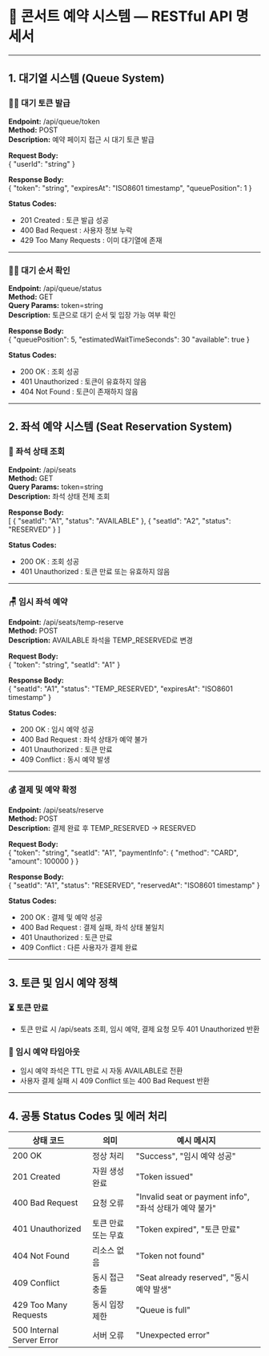 # 🎯 콘서트 예약 시스템 — RESTful API 명세서

---

## 1. 대기열 시스템 (Queue System)

### 🧍‍♂️ 대기 토큰 발급
**Endpoint:** /api/queue/token  
**Method:** POST  
**Description:** 예약 페이지 접근 시 대기 토큰 발급

**Request Body:**  
{
"userId": "string"
}

**Response Body:**  
{
"token": "string",
"expiresAt": "ISO8601 timestamp",
"queuePosition": 1
}

**Status Codes:**
- 201 Created : 토큰 발급 성공
- 400 Bad Request : 사용자 정보 누락
- 429 Too Many Requests : 이미 대기열에 존재

---

### 🧍‍♀️ 대기 순서 확인
**Endpoint:** /api/queue/status  
**Method:** GET  
**Query Params:** token=string  
**Description:** 토큰으로 대기 순서 및 입장 가능 여부 확인

**Response Body:**  
{
"queuePosition": 5,
"estimatedWaitTimeSeconds": 30
"available": true
}

**Status Codes:**
- 200 OK : 조회 성공
- 401 Unauthorized : 토큰이 유효하지 않음
- 404 Not Found : 토큰이 존재하지 않음

---

## 2. 좌석 예약 시스템 (Seat Reservation System)

### 🎫 좌석 상태 조회
**Endpoint:** /api/seats  
**Method:** GET  
**Query Params:** token=string  
**Description:** 좌석 상태 전체 조회

**Response Body:**  
[
{
"seatId": "A1",
"status": "AVAILABLE"
},
{
"seatId": "A2",
"status": "RESERVED"
}
]

**Status Codes:**
- 200 OK : 조회 성공
- 401 Unauthorized : 토큰 만료 또는 유효하지 않음

---

### 🪑 임시 좌석 예약
**Endpoint:** /api/seats/temp-reserve  
**Method:** POST  
**Description:** AVAILABLE 좌석을 TEMP_RESERVED로 변경

**Request Body:**  
{
"token": "string",
"seatId": "A1"
}

**Response Body:**  
{
"seatId": "A1",
"status": "TEMP_RESERVED",
"expiresAt": "ISO8601 timestamp"
}

**Status Codes:**
- 200 OK : 임시 예약 성공
- 400 Bad Request : 좌석 상태가 예약 불가
- 401 Unauthorized : 토큰 만료
- 409 Conflict : 동시 예약 발생

---

### 💰 결제 및 예약 확정
**Endpoint:** /api/seats/reserve  
**Method:** POST  
**Description:** 결제 완료 후 TEMP_RESERVED → RESERVED

**Request Body:**  
{
"token": "string",
"seatId": "A1",
"paymentInfo": {
"method": "CARD",
"amount": 100000
}
}

**Response Body:**  
{
"seatId": "A1",
"status": "RESERVED",
"reservedAt": "ISO8601 timestamp"
}

**Status Codes:**
- 200 OK : 결제 및 예약 성공
- 400 Bad Request : 결제 실패, 좌석 상태 불일치
- 401 Unauthorized : 토큰 만료
- 409 Conflict : 다른 사용자가 결제 완료

---

## 3. 토큰 및 임시 예약 정책

### ⏳ 토큰 만료
- 토큰 만료 시 /api/seats 조회, 임시 예약, 결제 요청 모두 401 Unauthorized 반환

### 🔁 임시 예약 타임아웃
- 임시 예약 좌석은 TTL 만료 시 자동 AVAILABLE로 전환
- 사용자 결제 실패 시 409 Conflict 또는 400 Bad Request 반환

---

## 4. 공통 Status Codes 및 에러 처리

| 상태 코드 | 의미 | 예시 메시지 |
|-----------|------|------------|
| 200 OK | 정상 처리 | "Success", "임시 예약 성공" |
| 201 Created | 자원 생성 완료 | "Token issued" |
| 400 Bad Request | 요청 오류 | "Invalid seat or payment info", "좌석 상태가 예약 불가" |
| 401 Unauthorized | 토큰 만료 또는 무효 | "Token expired", "토큰 만료" |
| 404 Not Found | 리소스 없음 | "Token not found" |
| 409 Conflict | 동시 접근 충돌 | "Seat already reserved", "동시 예약 발생" |
| 429 Too Many Requests | 동시 입장 제한 | "Queue is full" |
| 500 Internal Server Error | 서버 오류 | "Unexpected error" |
